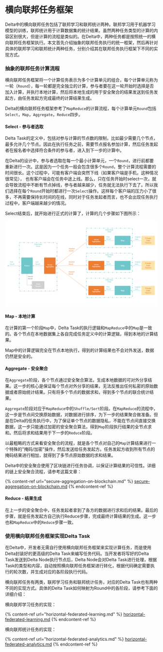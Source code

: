 # 横向联邦任务框架

Delta中的横向联邦任务包括了联邦学习和联邦统计两种。联邦学习用于机器学习模型的训练，联邦统计用于计算数据集的统计结果。虽然两种任务类型的计算的内容区别很大，但是计算的流程是类似的。在Delta中，两种任务都是按照统一的横向联邦任务框架执行。本文首先介绍抽象的联邦任务执行的统一框架，然后再针对具体的联邦学习和联邦统计两种任务，分别介绍其在联邦任务执行框架下不同的实现方式。

### 抽象的联邦任务计算流程

横向联邦任务框架将一个计算任务表示为多个计算单元的组合，每个计算单元称为一轮（`Round`），每一轮都是完全独立的计算，参与者要在这一轮开始时选择是否加入计算，并执行本地计算，然后将本地生成的用于安全聚合的结果发送到任务发起方，由任务发起方完成最终的计算结果生成。

Delta的横向联邦任务框架参考了`MapReduce`的计算流程，每个计算单元`Round`包括`Select`，`Map`，`Aggregate`，`Reduce`四步。

#### Select - 参与者选取

Delta Task的定义中，包括对参与计算的节点数的限制，比如最少需要几个节点，最多允许几个节点。因此在执行任务之前，需要节点报名参加计算，然后任务发起者在报名者中选择符合条件的参与者，进入到下一步的计算中。

在Delta的设计中，参与者选取在每一个最小计算单元，一个`Round`，进行前都要重新进行一次。这是因为一个任务一般会包含很多个`Round`，整个计算流程需要的时间很长。这个过程中，可能有客户端会突然下线（如果客户端是手机，这种情况很常见）， 也有客户端会在任务中途上线。那么，只在任务开始时select一次，就会导致流程中不断有节点掉线，参与者越来越少，任务就无法执行下去了。所以我们选择在每个`Round`开始时都进行一次`Select`操作。这样每个客户端的压力小了很多，不再需要保持长时间的在线，同时对于任务发起者而言，也不会出现任务执行过程中，客户端越来越少的情况。

Select结束后，就开始进行正式的计算了，计算的几个步骤如下图所示：

![Round执行数据流](../.gitbook/assets/84e4399477acd37d4436b60afd2a71f.png)

#### Map - 本地计算

在计算的第一个阶段`Map`中，Delta Task的执行逻辑和`MapReduce`中的`Map`是一致的。各个节点在本地数据集上各自完成任务定义中的计算逻辑，得到本地的计算结果。

Map中的计算逻辑完全在节点本地执行，得到的计算结果也不会对外发送，数据仍然是安全的。

#### Aggregate - 安全聚合

在`Aggregate`阶段，各个节点通过安全聚合算法，生成本地数据的可对外分享结果。这一步的核心是保证每个节点对外分享的结果，无法反推出任何私密的原始数据或者原始统计结果。只有将多个节点的数据求和，得到多个节点的联合统计结果。

`Aggregate`阶段对应于`MapReduce`中的`Shuffle/Sort`阶段。在`MapReduce`的流程中，这一步是节点间交换原始数据，对数据进行排序，为下一步的结果聚合做准备。但是在Delta的任务执行中，为了保证单个节点的数据隐私，不能在节点间直接交换数据，这一步只能通过加密的安全聚合算法，得到`Map`阶段执行结果的全节点求和。然后将求和结果用于下一步的`Reduce`阶段。

以最粗略的方式来看安全聚合的流程，就是各个节点对自己的`Map`计算结果进行一个特殊的"掩码/加密"操作，然后发送给任务发起方。任务发起方收到所有节点的掩码结果进行相加，就得到了多节点原始数据的求和结果。

Delta中的安全聚合使用了区块链进行任务协调，以保证计算结果的可信性。详细的链上安全聚合流程，请参考这篇文章：

{% content-ref url="secure-aggregation-on-blockchain.md" %}
[secure-aggregation-on-blockchain.md](secure-aggregation-on-blockchain.md)
{% endcontent-ref %}

#### Reduce - 结果生成

在上一步的安全聚合中，任务发起者拿到了各方的数据进行求和后的结果。最后的步骤，就是任务发起方自己执行Reduce步骤，完成最终计算结果的生成。这一步也和`MapReduce`中的`Reduce`步骤一致。

### 使用横向联邦任务框架实现Delta Task

在Delta中，开发者无需自行使用横向联邦任务框架来实现计算任务，而是使用Delta封装好的更高级的Delta Task来编写任务代码。当开发者将写好的Delta Task发送到Delta Node执行节点后，Delta Node会对Delta Task进行处理，根据Task的类型和内容，自动按照横向联邦任务框架进行转化，根据代码确定需要执行的轮次数，并生成对应的各阶段执行代码。

横向联邦任务有两类，联邦学习任务和联邦统计任务，对应的Delta Task也有两种不同的实现方式。具体的Delta Task如何映射为Round中的各阶段，请参考下面的详细介绍：

横向联邦学习任务的实现：

{% content-ref url="horizontal-federated-learning.md" %}
[horizontal-federated-learning.md](horizontal-federated-learning.md)
{% endcontent-ref %}

横向联邦统计任务的实现：

{% content-ref url="horizontal-federated-analytics.md" %}
[horizontal-federated-analytics.md](horizontal-federated-analytics.md)
{% endcontent-ref %}
